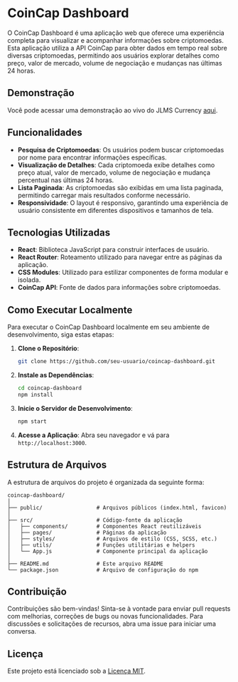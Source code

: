 # CoinCap Dashboard

O CoinCap Dashboard é uma aplicação web que oferece uma experiência completa para visualizar e acompanhar informações sobre criptomoedas. Esta aplicação utiliza a API CoinCap para obter dados em tempo real sobre diversas criptomoedas, permitindo aos usuários explorar detalhes como preço, valor de mercado, volume de negociação e mudanças nas últimas 24 horas.

## Demonstração

Você pode acessar uma demonstração ao vivo do JLMS Currency [aqui](https://listacripto-jlms.netlify.app/).


## Funcionalidades

- **Pesquisa de Criptomoedas**: Os usuários podem buscar criptomoedas por nome para encontrar informações específicas.
- **Visualização de Detalhes**: Cada criptomoeda exibe detalhes como preço atual, valor de mercado, volume de negociação e mudança percentual nas últimas 24 horas.
- **Lista Paginada**: As criptomoedas são exibidas em uma lista paginada, permitindo carregar mais resultados conforme necessário.
- **Responsividade**: O layout é responsivo, garantindo uma experiência de usuário consistente em diferentes dispositivos e tamanhos de tela.

## Tecnologias Utilizadas

- **React**: Biblioteca JavaScript para construir interfaces de usuário.
- **React Router**: Roteamento utilizado para navegar entre as páginas da aplicação.
- **CSS Modules**: Utilizado para estilizar componentes de forma modular e isolada.
- **CoinCap API**: Fonte de dados para informações sobre criptomoedas.

## Como Executar Localmente

Para executar o CoinCap Dashboard localmente em seu ambiente de desenvolvimento, siga estas etapas:

1. **Clone o Repositório**: 
    ```bash
    git clone https://github.com/seu-usuario/coincap-dashboard.git
    ```

2. **Instale as Dependências**:
    ```bash
    cd coincap-dashboard
    npm install
    ```

3. **Inicie o Servidor de Desenvolvimento**:
    ```bash
    npm start
    ```

4. **Acesse a Aplicação**: Abra seu navegador e vá para `http://localhost:3000`.

## Estrutura de Arquivos

A estrutura de arquivos do projeto é organizada da seguinte forma:

```
coincap-dashboard/
│
├── public/                 # Arquivos públicos (index.html, favicon)
│
├── src/                    # Código-fonte da aplicação
│   ├── components/         # Componentes React reutilizáveis
│   ├── pages/              # Páginas da aplicação
│   ├── styles/             # Arquivos de estilo (CSS, SCSS, etc.)
│   ├── utils/              # Funções utilitárias e helpers
│   └── App.js              # Componente principal da aplicação
│
├── README.md               # Este arquivo README
└── package.json            # Arquivo de configuração do npm
```

## Contribuição

Contribuições são bem-vindas! Sinta-se à vontade para enviar pull requests com melhorias, correções de bugs ou novas funcionalidades. Para discussões e solicitações de recursos, abra uma issue para iniciar uma conversa.

## Licença

Este projeto está licenciado sob a [Licença MIT](https://opensource.org/licenses/MIT).